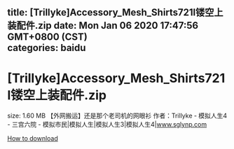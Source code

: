 
title: [Trillyke]Accessory_Mesh_Shirts721l镂空上装配件.zip
date: Mon Jan 06 2020 17:47:56 GMT+0800 (CST)    
categories: baidu
---

# [Trillyke]Accessory_Mesh_Shirts721l镂空上装配件.zip
size: 1.60 MB
 【外网搬运】还是那个老司机的网眼衫 作者：Trillyke - 模拟人生4 - 三宫六院 - 模拟市民|模拟人生|模拟人生3|模拟人生4|www.sglynp.com
 

[How to download](https://bpcam.bemobtrk.com/go/2ceec3aa-1ca2-46d6-b9ff-aaa5c184517c?jno=747)